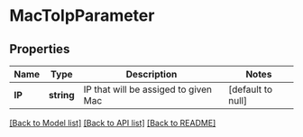 # MacToIpParameter

## Properties
Name | Type | Description | Notes
------------ | ------------- | ------------- | -------------
**IP** | **string** | IP that will be assiged to given Mac | [default to null]

[[Back to Model list]](../README.md#documentation-for-models) [[Back to API list]](../README.md#documentation-for-api-endpoints) [[Back to README]](../README.md)


